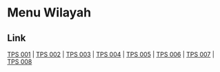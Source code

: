 # Menu Wilayah

## Link

[TPS 001](https://github.com/gigit-pemilu/pemilu-2024-75-gorontalo/tree/main/pileg-dpr/hitung-suara/sub/75-gorontalo/sub/05-gorontalo-utara/sub/02-kwandang/sub/2013-bulalo/sub/001-tps)
 | 
[TPS 002](https://github.com/gigit-pemilu/pemilu-2024-75-gorontalo/tree/main/pileg-dpr/hitung-suara/sub/75-gorontalo/sub/05-gorontalo-utara/sub/02-kwandang/sub/2013-bulalo/sub/002-tps)
 | 
[TPS 003](https://github.com/gigit-pemilu/pemilu-2024-75-gorontalo/tree/main/pileg-dpr/hitung-suara/sub/75-gorontalo/sub/05-gorontalo-utara/sub/02-kwandang/sub/2013-bulalo/sub/003-tps)
 | 
[TPS 004](https://github.com/gigit-pemilu/pemilu-2024-75-gorontalo/tree/main/pileg-dpr/hitung-suara/sub/75-gorontalo/sub/05-gorontalo-utara/sub/02-kwandang/sub/2013-bulalo/sub/004-tps)
 | 
[TPS 005](https://github.com/gigit-pemilu/pemilu-2024-75-gorontalo/tree/main/pileg-dpr/hitung-suara/sub/75-gorontalo/sub/05-gorontalo-utara/sub/02-kwandang/sub/2013-bulalo/sub/005-tps)
 | 
[TPS 006](https://github.com/gigit-pemilu/pemilu-2024-75-gorontalo/tree/main/pileg-dpr/hitung-suara/sub/75-gorontalo/sub/05-gorontalo-utara/sub/02-kwandang/sub/2013-bulalo/sub/006-tps)
 | 
[TPS 007](https://github.com/gigit-pemilu/pemilu-2024-75-gorontalo/tree/main/pileg-dpr/hitung-suara/sub/75-gorontalo/sub/05-gorontalo-utara/sub/02-kwandang/sub/2013-bulalo/sub/007-tps)
 | 
[TPS 008](https://github.com/gigit-pemilu/pemilu-2024-75-gorontalo/tree/main/pileg-dpr/hitung-suara/sub/75-gorontalo/sub/05-gorontalo-utara/sub/02-kwandang/sub/2013-bulalo/sub/008-tps)

